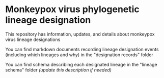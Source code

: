 # Monkeypox virus phylogenetic lineage designation

This repository has information, updates, and details about monkeypox virus lineage designations

You can find markdown documents recording lineage designation events (including which lineages and why) in the "designation records" folder

You can find schema describing each designated lineage in the "lineage schema" folder _(update this description if needed)_